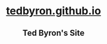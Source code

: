 <div style="text-align:center;">

  <h1>
    <a href="https://tedbyron.github.io"
      title="Ted Byron's Site">
        tedbyron.github.io
    </a>
  </h1>

  <h2>
    Ted Byron's Site
  </h2>

</div>
